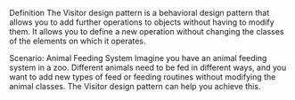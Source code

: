Definition
The Visitor design pattern is a behavioral design pattern that allows you to add further operations to objects without having to modify them. It allows you to define a new operation without changing the classes of the elements on which it operates.

Scenario: Animal Feeding System
Imagine you have an animal feeding system in a zoo. Different animals need to be fed in different ways, and you want to add new types of feed or feeding routines without modifying the animal classes. The Visitor design pattern can help you achieve this.